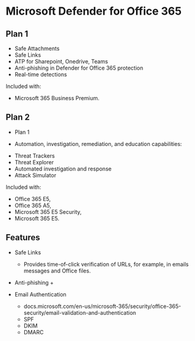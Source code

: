 # Microsoft Defender for Office 365

## Plan 1
- Safe Attachments
- Safe Links
- ATP for Sharepoint, Onedrive, Teams
- Anti-phishing in Defender for Office 365 protection
- Real-time detections

Included with:
- Microsoft 365 Business Premium.



## Plan 2
- Plan 1
* Automation, investigation, remediation, and education capabilities:
- Threat Trackers
- Threat Explorer
- Automated investigation and response
- Attack Simulator


Included with:
- Office 365 E5, 
- Office 365 A5, 
- Microsoft 365 E5 Security, 
- Microsoft 365 E5.



## Features
- Safe Links
	+ Provides time-of-click verification of URLs, for example, in emails messages and Office files.
- Anti-phishing
	+ 



- Email Authentication
	* docs.microsoft.com/en-us/microsoft-365/security/office-365-security/email-validation-and-authentication
	+ SPF
	+ DKIM
	+ DMARC
